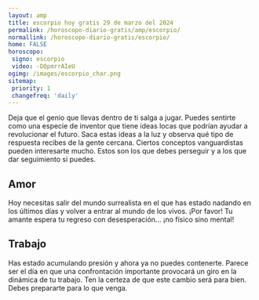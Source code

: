 ```yaml
---
layout: amp
title: escorpio hoy gratis 29 de marzo del 2024 
permalink: /horoscopo-diario-gratis/amp/escorpio/
normallink: /horoscopo-diario-gratis/escorpio/
home: FALSE
horoscopo:
 signo: escorpio
 video: -DQpmrrAIeU
ogimg: /images/escorpio_char.png
sitemap:
 priority: 1
 changefreq: 'daily'
---
```



Deja que el genio que llevas dentro de ti salga a jugar. Puedes sentirte como una especie de inventor que tiene ideas locas que podrían ayudar a revolucionar el futuro. Saca estas ideas a la luz y observa qué tipo de respuesta recibes de la gente cercana. Ciertos conceptos vanguardistas pueden interesarte mucho. Estos son los que debes perseguir y a los que dar seguimiento si puedes.

## Amor

Hoy necesitas salir del mundo surrealista en el que has estado nadando en los últimos días y volver a entrar al mundo de los vivos. ¡Por favor! Tu amante espera tu regreso con desesperación... ¡no físico sino mental!

## Trabajo

Has estado acumulando presión y ahora ya no puedes contenerte. Parece ser el día en que una confrontación importante provocará un giro en la dinámica de tu trabajo. Ten la certeza de que este cambio será para bien. Debes prepararte para lo que venga.
